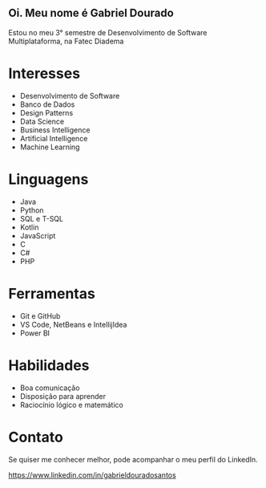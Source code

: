 ## Oi. Meu nome é Gabriel Dourado

Estou no meu 3° semestre de Desenvolvimento de Software Multiplataforma, na Fatec Diadema

# Interesses
- Desenvolvimento de Software
- Banco de Dados
- Design Patterns
- Data Science
- Business Intelligence
- Artificial Intelligence
- Machine Learning

# Linguagens

- Java
- Python
- SQL e T-SQL
- Kotlin
- JavaScript
- C
- C#
- PHP

# Ferramentas
- Git e GitHub 
- VS Code, NetBeans e IntellijIdea
- Power BI

# Habilidades
- Boa comunicação
- Disposição para aprender
- Raciocínio lógico e matemático

# Contato

Se quiser me conhecer melhor, pode acompanhar o meu perfil do LinkedIn.

https://www.linkedin.com/in/gabrieldouradosantos
